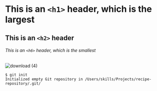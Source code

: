 # This is an `<h1>` header, which is the largest
## This is an `<h2>` header
###### This is an `<h6>` header, which is the smallest
![download (4)](https://github.com/Exp-Communicate-Using-Markdown-Cohort-1/series-communicate-using-markdown-Abhilashpatel12/assets/114947863/4cde2e91-da05-4ffc-b4f5-e68b943420a9)

```
$ git init
Initialized empty Git repository in /Users/skills/Projects/recipe-repository/.git/
```
